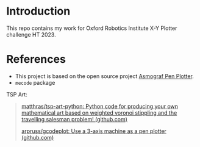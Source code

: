 # Introduction

This repo contains my work for Oxford Robotics Institute X-Y Plotter challenge HT 2023.


# References

* This project is based on the open source project [Asmograf Pen Plotter](https://www.thingiverse.com/thing:3340918).
* `mecode` package

TSP Art:

> [matthras/tsp-art-python: Python code for producing your own mathematical art based on weighted voronoi stippling and the travelling salesman problem! (github.com)](https://github.com/matthras/tsp-art-python)
>
> [arpruss/gcodeplot: Use a 3-axis machine as a pen plotter (github.com)](https://github.com/arpruss/gcodeplot)
